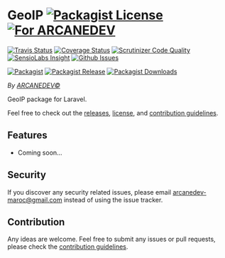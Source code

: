 # GeoIP [![Packagist License][badge_license]](LICENSE.md) [![For ARCANEDEV][badge_laravel]](https://github.com/ARCANEDEV/GeoIP#geoip)

[![Travis Status][badge_build]](https://travis-ci.org/ARCANEDEV/GeoIP)
[![Coverage Status][badge_coverage]](https://scrutinizer-ci.com/g/ARCANEDEV/GeoIP/?branch=master)
[![Scrutinizer Code Quality][badge_quality]](https://scrutinizer-ci.com/g/ARCANEDEV/GeoIP/?branch=master)
[![SensioLabs Insight][badge_insight]](https://insight.sensiolabs.com/projects/4a10299d-26e2-4c86-8f39-9c3a3aa93e0f)
[![Github Issues][badge_issues]](https://github.com/ARCANEDEV/GeoIP/issues)

[![Packagist][badge_package]](https://packagist.org/packages/arcanedev/geoip)
[![Packagist Release][badge_release]](https://packagist.org/packages/arcanedev/geoip)
[![Packagist Downloads][badge_downloads]](https://packagist.org/packages/arcanedev/geoip)

*By [ARCANEDEV&copy;](http://www.arcanedev.net/)*

GeoIP package for Laravel.

Feel free to check out the [releases](https://github.com/ARCANEDEV/GeoIP/releases), [license](LICENSE.md), and [contribution guidelines](CONTRIBUTING.md).

## Features

  - Coming soon&hellip;

## Security

If you discover any security related issues, please email arcanedev-maroc@gmail.com instead of using the issue tracker.

## Contribution

Any ideas are welcome. Feel free to submit any issues or pull requests, please check the [contribution guidelines](CONTRIBUTING.md).

[badge_laravel]:   https://img.shields.io/badge/For-Laravel%205.x-orange.svg?style=flat-square
[badge_license]:   https://img.shields.io/packagist/l/arcanedev/geo-ip.svg?style=flat-square

[badge_build]:     https://img.shields.io/travis/ARCANEDEV/GeoIP.svg?style=flat-square
[badge_coverage]:  https://img.shields.io/scrutinizer/coverage/g/ARCANEDEV/GeoIP.svg?style=flat-square
[badge_quality]:   https://img.shields.io/scrutinizer/g/ARCANEDEV/GeoIP.svg?style=flat-square
[badge_insight]:   https://img.shields.io/sensiolabs/i/4a10299d-26e2-4c86-8f39-9c3a3aa93e0f.svg?style=flat-square
[badge_issues]:    https://img.shields.io/github/issues/ARCANEDEV/GeoIP.svg?style=flat-square

[badge_package]:   https://img.shields.io/badge/package-arcanedev/geo--ip-blue.svg?style=flat-square
[badge_release]:   https://img.shields.io/packagist/v/arcanedev/geo-ip.svg?style=flat-square
[badge_downloads]: https://img.shields.io/packagist/dt/arcanedev/geo-ip.svg?style=flat-square
